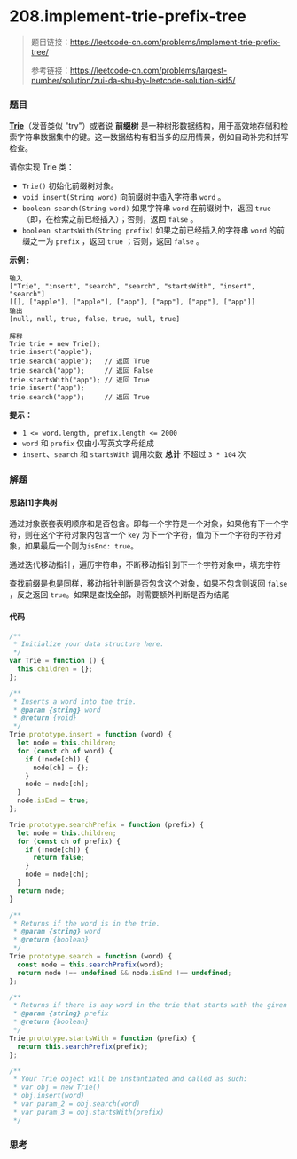 # 208.implement-trie-prefix-tree

> 题目链接：https://leetcode-cn.com/problems/implement-trie-prefix-tree/
>
> 参考链接：https://leetcode-cn.com/problems/largest-number/solution/zui-da-shu-by-leetcode-solution-sid5/

### 题目

**[Trie](https://baike.baidu.com/item/字典树/9825209?fr=aladdin)**（发音类似 "try"）或者说 **前缀树** 是一种树形数据结构，用于高效地存储和检索字符串数据集中的键。这一数据结构有相当多的应用情景，例如自动补完和拼写检查。

请你实现 Trie 类：

- `Trie()` 初始化前缀树对象。
- `void insert(String word)` 向前缀树中插入字符串 `word` 。
- `boolean search(String word)` 如果字符串 `word` 在前缀树中，返回 `true`（即，在检索之前已经插入）；否则，返回 `false` 。
- `boolean startsWith(String prefix)` 如果之前已经插入的字符串 `word` 的前缀之一为 `prefix` ，返回 `true` ；否则，返回 `false` 。

**示例  :**

```
输入
["Trie", "insert", "search", "search", "startsWith", "insert", "search"]
[[], ["apple"], ["apple"], ["app"], ["app"], ["app"], ["app"]]
输出
[null, null, true, false, true, null, true]

解释
Trie trie = new Trie();
trie.insert("apple");
trie.search("apple");   // 返回 True
trie.search("app");     // 返回 False
trie.startsWith("app"); // 返回 True
trie.insert("app");
trie.search("app");     // 返回 True
```

**提示：**

- `1 <= word.length, prefix.length <= 2000`
- `word` 和 `prefix` 仅由小写英文字母组成
- `insert`、`search` 和 `startsWith` 调用次数 **总计** 不超过 `3 * 104` 次



### 解题

#### 思路[1]字典树

通过对象嵌套表明顺序和是否包含。即每一个字符是一个对象，如果他有下一个字符，则在这个字符对象内包含一个 `key` 为下一个字符，值为下一个字符的字符对象，如果最后一个则为`isEnd: true`。

通过迭代移动指针，遍历字符串，不断移动指针到下一个字符对象中，填充字符

查找前缀是也是同样，移动指针判断是否包含这个对象，如果不包含则返回 `false` ，反之返回 `true`。如果是查找全部，则需要额外判断是否为结尾

#### 代码

```javascript
/**
 * Initialize your data structure here.
 */
var Trie = function () {
  this.children = {};
};

/**
 * Inserts a word into the trie. 
 * @param {string} word
 * @return {void}
 */
Trie.prototype.insert = function (word) {
  let node = this.children;
  for (const ch of word) {
    if (!node[ch]) {
      node[ch] = {};
    }
    node = node[ch];
  }
  node.isEnd = true;
};

Trie.prototype.searchPrefix = function (prefix) {
  let node = this.children;
  for (const ch of prefix) {
    if (!node[ch]) {
      return false;
    }
    node = node[ch];
  }
  return node;
}

/**
 * Returns if the word is in the trie. 
 * @param {string} word
 * @return {boolean}
 */
Trie.prototype.search = function (word) {
  const node = this.searchPrefix(word);
  return node !== undefined && node.isEnd !== undefined;
};

/**
 * Returns if there is any word in the trie that starts with the given prefix. 
 * @param {string} prefix
 * @return {boolean}
 */
Trie.prototype.startsWith = function (prefix) {
  return this.searchPrefix(prefix);
};

/**
 * Your Trie object will be instantiated and called as such:
 * var obj = new Trie()
 * obj.insert(word)
 * var param_2 = obj.search(word)
 * var param_3 = obj.startsWith(prefix)
 */
```



### 思考


